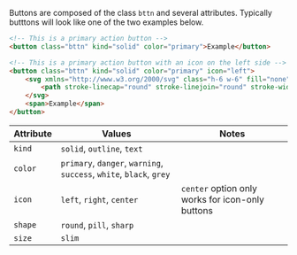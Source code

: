 Buttons are composed of the class `bttn` and several attributes. Typically butttons will look like one of the two examples below.

```html
<!-- This is a primary action button -->
<button class="bttn" kind="solid" color="primary">Example</button>

<!-- This is a primary action button with an icon on the left side -->
<button class="bttn" kind="solid" color="primary" icon="left">
    <svg xmlns="http://www.w3.org/2000/svg" class="h-6 w-6" fill="none" viewBox="0 0 24 24" stroke="currentColor">
        <path stroke-linecap="round" stroke-linejoin="round" stroke-width="2" d="M11 15l-3-3m0 0l3-3m-3 3h8M3 12a9 9 0 1118 0 9 9 0 01-18 0z">
    </svg>
    <span>Example</span>
</button>
```


| Attribute | Values                                                              | Notes |
| --------- | ------------------------------------------------------------------- | ----- |
| `kind`    | `solid`, `outline`, `text`                                          | |
| `color`   | `primary`, `danger`, `warning`, `success`, `white`, `black`, `grey` | |
| `icon`    | `left`, `right`, `center`                                           | `center` option only works for icon-only buttons |
| `shape`   | `round`, `pill`, `sharp`                                            | |
| `size`    | `slim`                                                              | |